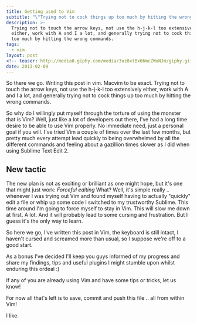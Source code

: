 ```yaml
---
title: Getting used to Vim
subtitle: "\"Trying not to cock things up too much by hitting the wrong commands\""
description: >-
  Trying not to touch the arrow keys, not use the h-j-k-l too extensively
  either, work with A and I a lot, and generally trying not to cock things up
  too much by hitting the wrong commands.
tags:
  - vim
layout: post
<!-- teaser: http://media0.giphy.com/media/3oz8xtBx06mcZWoNJm/giphy.gif -->
date: 2013-02-09
---
```


So there we go. Writing this post in vim. Macvim to be exact. Trying not to touch the arrow keys, not use the h-j-k-l too extensively either, work with A and I a lot, and generally trying not to cock things up too much by hitting the wrong commands.

So why do I willingly put myself through the torture of using the monster that is Vim? Well, just like a lot of developers out there, I've had a long time desire to be able to use Vim properly. No immediate need, just a personal goal if you will. I've tried Vim a couple of times over the last few months, but pretty much every attempt lead quickly to being overwhelmed by all the different commands and feeling about a gazillion times slower as I did when using Sublime Text Edit 2.

## New tactic

The new plan is not as exciting or brilliant as one might hope, but it's one that might just work: _Forceful editing_ What? Well, it's simple really .. whenever I was trying out Vim and found myself having to actually "quickly" edit a file or whip up some code I switched to my trustworthy Sublime. This time around I'm going to force myself to stay in Vim. This will slow me down at first. A lot. And it will probably lead to some cursing and frustration. But I guess it's the only way to learn.

<!-- Rectangle Ad -->
<!-- <center>
<ins class="adsbygoogle"
     style="display:inline-block;width:336px;height:280px"
     data-ad-client="ca-pub-0534492338431642"
     data-ad-slot="3199566305"></ins>
</center>
<script>
(adsbygoogle = window.adsbygoogle || []).push({});
</script> -->

So here we go, I've written this post in Vim, the keyboard is still intact, I haven't cursed and screamed more than usual, so I suppose we're off to a good start.

As a bonus I've decided I'll keep you guys informed of my progress and share my findings, tips and useful plugins I might stumble upon whilst enduring this ordeal :)

If any of you are already using Vim and have some tips or tricks, let us know!

For now all that's left is to save, commit and push this file .. all from within Vim!

I like.
